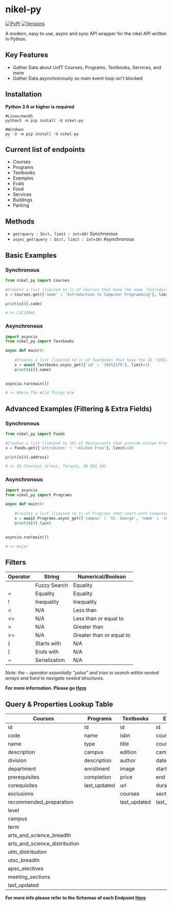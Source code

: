 # nikel-py

[![PyPI](https://img.shields.io/pypi/v/nikel-py.svg)](https://pypi.org/project/nikel-py/) [![Versions](https://img.shields.io/pypi/pyversions/nikel-py.svg)](https://pypi.org/project/nikel-py/)

A modern, easy to use, async and sync API wrapper for the nikel API written in Python.

## Key Features

- Gather Data about UofT Courses, Programs, Textbooks, Services, and more
- Gather Data asynchronously so main event loop isn't blocked

## Installation

**Python 3.6 or higher is required**

```shell
#Linux/macOS
python3 -m pip install -U nikel-py

#Windows
py -3 -m pip install -U nikel-py
```

## Current list of endpoints

- Courses
- Programs
- Textbooks
- Examples
- Evals
- Food
- Services
- Buildings
- Parking


## Methods

- ```get(query : Dict, limit : int=10)``` Synchronous
- ```async_get(query : Dict, limit : int=10)``` Asynchronous

## Basic Examples

### Synchronous

```py
from nikel_py import Courses

#Creates a list (limited to 1) of courses that have the name 'Introduction to Computer Programming'
x = Courses.get({'name' : 'Introduction to Computer Programming'}, limit=1)

print(x[0].code)

# >> CSC108H1
```

### Asynchronous

```py
import asyncio
from nikel_py import Textbooks

async def main():
    
    #Creates a list (limited to 1) of Textbooks that have the ID '10552179'
    x = await Textbooks.async_get({'id' : '10552179'}, limit=1)
    print(x[0].name)
    

asyncio.run(main())

# >> Where The Wild Things Are
```

## Advanced Examples (Filtering & Extra Fields)

### Synchronous

```py
from nikel_py import Foods

#Creates a list (limited to 10) of Restaurants that provide Gluten Free Foods
x = Foods.get({'attributes' : '~Gluten Free'}, limit=10)

print(x[0].address)

# >> 89 Chestnut Street, Toronto, ON M5G 1R1
```

### Asynchronous

```py
import asyncio
from nikel_py import Programs

async def main():
    
    #Creates a list (limited to 1) of Programs that start with Computer Science and are done at the St. George Campus
    x = await Programs.async_get({'campus' : 'St. George', 'name' : '(Computer Science'}, limit=1)
    print(x[0].type)
    

asyncio.run(main())

# >> major
```

## Filters
| Operator | String | Numerical/Boolean |
| ----------- | ----------- | -----------|
|  | Fuzzy Search | Equality |
| = | Equality | Equality |
| ! | Inequality | Inequality |
| < | N/A | Less than |
| <= | N/A | Less than or equal to |
| \> | N/A | Greater than |
| \>= | N/A | Greater than or equal to |
| ( | Starts with | N/A |
| ) | Ends with | N/A |
| ~ | Serialization | N/A |

*Note: the `~` operator essentially "yolos" and tries to search within nested arrays and hard to navigate nested structures.*

**For more information. Please go [Here](https://docs.nikel.ml/docs/query_guide)**


## Query & Properties Lookup Table

| Courses | Programs | Textbooks | Exams | Evals | Food | Services | Buildings | Parking
| ----------- | ----------- | -----------|----------- | ----------- | -----------| ----------- | ----------- | -----------|
| id | id | id | id | id | id | id | id | id
| code | name | isbn | course_id | name | name | name | code | name 
| name | type | title | course_code | campus | description | alias | tags | alias 
| description | campus | edition | campus | terms | tags | building_id | name | building_id
| division | description | author | date | last_updated | campus | description | short_name | description
| department | enrollment | image | start | | address | campus | address | campus
| prerequisites | completion | price | end | | coordinates | address | coordinates | address
| corequisites |last_updated | url | duration | | hours | image | last_updated | coordinates
| exclusions |              | courses | sections | | image | coordinates | | last_updated
| recommended_preparation | | last_updated | last_updated | | url | tags |
| level | | | | | twitter | attributes |
| campus | | | | | facebook | last_updated |
| term | | | | | attributes |
| arts_and_science_breadth | | | | | last_updated |
| arts_and_science_distribution |
| utm_distribution |
| utsc_breadth |
| apsc_electives |
| meeting_sections |
| last_updated |

**For more info please refer to the Schemas of each Endpoint [Here](https://docs.nikel.ml/docs/)**

